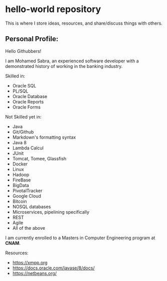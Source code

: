 # hello-world repository
This is where I store ideas, resources, and share/discuss things with others.

## Personal Profile:  

Hello Githubbers!

I am Mohamed Sabra, an experienced software developer with a demonstrated history of working in the banking industry.

Skilled in:
- Oracle SQL
- PL/SQL
- Oracle Database
- Oracle Reports
- Oracle Forms

Not Skilled yet in:
- Java
- Git/Github
- Markdown's formatting syntax
- Java 8
- Lambda Calcul
- JUnit
- Tomcat, Tomee, Glassfish
- Docker
- Linux
- Hadoop
- FireBase
- BigData
- PivotalTracker
- Google Cloud
- Bitcoin 
- NOSQL databases
- Microservices, pipelining specifically
- REST
- Agile
- All of the above

I am currently enrolled to a Masters in Computer Engineering program at **CNAM**.

Resources:
- https://xmpp.org
- https://docs.oracle.com/javase/8/docs/
- https://netbeans.org/


